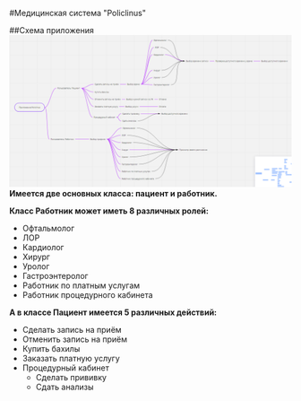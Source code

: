 #Медицинская система "Policlinus"

##Cхема приложения 
![img.png](img.png)
**Имеется две основных класса: пациент и работник.**

**Класс Работник может иметь 8 различных ролей:**
- Офтальмолог
- ЛОР
- Кардиолог
- Хирург
- Уролог
- Гастроэнтеролог
- Работник по платным услугам
- Работник процедурного кабинета

**А в классе Пациент имеется 5 различных действий:**
- Сделать запись на приём
- Отменить запись на приём
- Купить бахилы
- Заказать платную услугу
- Процедурный кабинет
  - Сделать прививку
  - Сдать анализы
